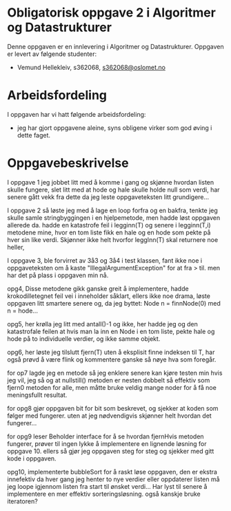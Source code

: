 # Obligatorisk oppgave 2 i Algoritmer og Datastrukturer

Denne oppgaven er en innlevering i Algoritmer og Datastrukturer. 
Oppgaven er levert av følgende studenter:
* Vemund Hellekleiv, s362068, s362068@oslomet.no

# Arbeidsfordeling

I oppgaven har vi hatt følgende arbeidsfordeling:
* jeg har gjort oppgavene aleine, syns obligene virker som god øving i dette faget.

# Oppgavebeskrivelse

I oppgave 1 jeg jobbet litt med å komme i gang og skjønne hvordan listen skulle fungere,
slet litt med at hode og hale skulle holde null som verdi, har senere gått vekk fra dette da jeg leste oppgaveteksten litt grundigere...

I oppgave 2 så løste jeg med å lage en loop forfra og en bakfra, tenkte jeg skulle samle stringbyggingen i en hjelpemetode, men hadde løst oppgaven allerede da. hadde en katastrofe feil i legginn(T) og senere i legginn(T,i) metodene mine, hvor en tom liste fikk en hale og en hode som pekte på hver sin like verdi. Skjønner ikke helt hvorfor leggInn(T) skal returnere noe heller,

I oppgave 3, ble forvirret av 3å3 og 3å4 i test klassen, fant ikke noe i oppgaveteksten om å kaste "IllegalArgumentException" for at fra > til. men har det på plass i oppgaven min nå. 

opg4, Disse metodene gikk ganske greit å implementere, hadde krokodilletegnet feil vei i inneholder såklart, ellers ikke noe drama, løste oppgaven litt smartere senere og, da jeg byttet:
Node<T> n = finnNode(0) med n = hode...

opg5, her krølla jeg litt med antall()-1 og ikke, her hadde jeg og den katastrofale feilen at hvis man la inn en Node i en tom liste, pekte hale og hode på to individuelle verdier, og ikke samme objekt.

opg6, her løste jeg tilslutt fjern(T) uten å eksplisit finne indeksen til T, har også prøvd å være flink og kommentere ganske så nøye hva som foregår.

for op7 lagde jeg en metode så jeg enklere senere kan kjøre testen min hvis jeg vil, jeg så og at nullstill() metoden er nesten dobbelt så effektiv som fjern0 metoden for alle, men måtte bruke veldig mange noder for å få noe meningsfullt resultat.

for opg8 gjør oppgaven bit for bit som beskrevet, og sjekker at koden som følger med fungerer. uten at jeg nødvendigvis skjønner helt hvordan det fungerer...

for opg9 leser Beholder interface for å se hvordan fjernHvis metoden fungerer, prøver til ingen lykke å implementere en lignende løsning for oppgave 10. ellers så gjør jeg oppgaven steg for steg og sjekker med gitt kode i oppgaven.

opg10, implementerte bubbleSort for å raskt løse oppgaven, den er ekstra innefektiv da hver gang jeg henter to nye verdier eller oppdaterer listen må jeg loope igjennom listen fra start til ønsket verdi... Har lyst til senere å implementere en mer effektiv sorteringsløsning. også kanskje bruke iteratoren?
